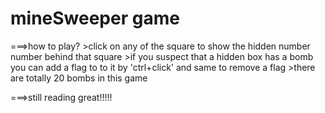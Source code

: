 # mineSweeper game
 ===>how to play?
     >click on any of the square to show the hidden number number behind that square
     >if you suspect that a hidden box has a bomb you can add a flag to to it by 'ctrl+click' and same to remove a flag
     >there are totally 20 bombs in this game
     
===>still reading great!!!!!     

